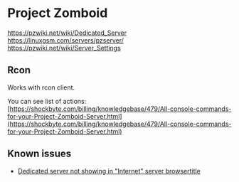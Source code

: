 # Project Zomboid

https://pzwiki.net/wiki/Dedicated_Server
https://linuxgsm.com/servers/pzserver/
https://pzwiki.net/wiki/Server_Settings

## Rcon

Works with rcon client.

You can see list of actions: [https://shockbyte.com/billing/knowledgebase/479/All-console-commands-for-your-Project-Zomboid-Server.html](https://shockbyte.com/billing/knowledgebase/479/All-console-commands-for-your-Project-Zomboid-Server.html)


## Known issues

- [Dedicated server not showing in "Internet" server browsertitle](https://www.reddit.com/r/projectzomboid/comments/rqa75e/dedicated_server_not_showing_in_internet_server/)
